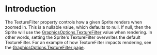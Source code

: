 # Introduction

The TextureFilter property controls how a given Sprite renders when zoomed in. This is a nullable value, which defaults to null. If null, then the Sprite will use the [GraphicsOptions.TextureFilter](../../../../frb/docs/index.php) value when rendering. In other words, setting the Sprite's TextureFilter overwrites the default TextureFilter. For an example of how TextureFilter impacts rendering, see the [GraphicsOptions.TextureFilter page](../../../../frb/docs/index.php).
